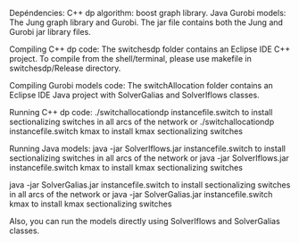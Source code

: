 Depéndencies:
C++ dp algorithm: boost graph library.
Java Gurobi models: The Jung graph library and Gurobi. The jar file contains both the Jung and Gurobi jar library files.

Compiling C++ dp code:
The switchesdp folder contains an Eclipse IDE C++ project. To compile from the shell/terminal, please use makefile in switchesdp/Release directory.

Compiling Gurobi models code:
The switchAllocation folder contains an Eclipse IDE Java project with SolverGalias and SolverIflows classes.

Running C++ dp code:
./switchallocationdp instancefile.switch to install sectionalizing switches in all arcs of the network or
./switchallocationdp instancefile.switch kmax to install kmax sectionalizing switches

Running Java models:
java -jar SolverIflows.jar instancefile.switch to install sectionalizing switches in all arcs of the network or
java -jar SolverIflows.jar instancefile.switch kmax to install kmax sectionalizing switches

java -jar SolverGalias.jar instancefile.switch to install sectionalizing switches in all arcs of the network or
java -jar SolverGalias.jar instancefile.switch kmax to install kmax sectionalizing switches

Also, you can run the models directly using SolverIflows and SolverGalias classes.


